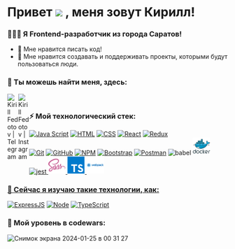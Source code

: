 # Привет <img src="https://media.giphy.com/media/hvRJCLFzcasrR4ia7z/giphy.gif" width="25px"> , меня зовут Кирилл!

### 👨🏼‍💻 Я Frontend-разработчик из города Саратов!

- 🤟 Мне нравится писать код!
- 🤟 Мне нравится создавать и поддерживать проекты, которыми будут пользоваться люди.

### 🤔 Ты можешь найти меня, здесь:

<a href="http://t.me/https://t.me/llfedotov">
  <img align="left" alt="Kirill Fedotov | Telegram" width="25px" src="https://upload.wikimedia.org/wikipedia/commons/thumb/5/5c/Telegram_Messenger.png/768px-Telegram_Messenger.png" />
</a>
<a href="https://www.instagram.com/llfedotov">
  <img align="left" alt="Kirill Fedotov | Instagram" width="25px" src="https://upload.wikimedia.org/wikipedia/commons/thumb/9/96/Instagram.svg/640px-Instagram.svg.png" />
</a>

<br />

### ⚡ Мой технологический стек:

[![Java Script](https://shields.io/badge/-Java_Script-F7DF1E?logo=javascript&style=for-the-badge&logoColor=222)](https://learn.javascript.ru/)
[![HTML](https://shields.io/badge/-HTML5-E34F26?logo=html5&style=for-the-badge&logoColor=fff)](https://html5book.ru/html-html5/)
[![CSS](https://shields.io/badge/-CSS3-1572B6?logo=css3&style=for-the-badge&logoColor=fff)](https://html5book.ru/osnovy-css/)
[![React](https://shields.io/badge/-React-f9fbfa?logo=react&style=for-the-badge)](https://reactjs.org/)
[![Redux](https://shields.io/badge/-Redux-710B77?logo=redux&style=for-the-badge)](https://redux.js.org/)
<br />
[![Git](https://shields.io/badge/-Git-f0efe7?logo=git&style=for-the-badge)](https://git-scm.com/)
[![GitHub](https://shields.io/badge/-GitHub-333?logo=GitHub&style=for-the-badge)](https://github.com/)
[![NPM](https://shields.io/badge/-NPM-FF0000?logo=NPM&style=for-the-badge&logoColor=fff)](https://www.npmjs.com/)
[![Bootstrap](https://img.shields.io/badge/-Bootstrap-f9fbfa?logo=bootstrap&style=for-the-badge)](https://getbootstrap.com/)
[![Postman](https://img.shields.io/badge/-Postman-f9fbfa?logo=Postman&style=for-the-badge)](https://www.postman.com/)
<img src="https://www.vectorlogo.zone/logos/babeljs/babeljs-icon.svg" alt="babel" width="40" height="40"/> </a> <a href="https://www.docker.com/" target="_blank" rel="noreferrer"> <img src="https://raw.githubusercontent.com/devicons/devicon/master/icons/docker/docker-original-wordmark.svg" alt="docker" width="40" height="40"/> </a> <a href="https://jestjs.io" target="_blank" rel="noreferrer"> <img src="https://www.vectorlogo.zone/logos/jestjsio/jestjsio-icon.svg" alt="jest" width="40" height="40"/> </a> <a href="https://sass-lang.com" target="_blank" rel="noreferrer"> <img src="https://raw.githubusercontent.com/devicons/devicon/master/icons/sass/sass-original.svg" alt="sass" width="40" height="40"/> </a> <a href="https://www.typescriptlang.org/" target="_blank" rel="noreferrer"> <img src="https://raw.githubusercontent.com/devicons/devicon/master/icons/typescript/typescript-original.svg" alt="typescript" width="40" height="40"/> </a> <a href="https://webpack.js.org" target="_blank" rel="noreferrer"> <img src="https://raw.githubusercontent.com/devicons/devicon/d00d0969292a6569d45b06d3f350f463a0107b0d/icons/webpack/webpack-original-wordmark.svg" alt="webpack" width="40" height="40"/>

### 🌱 Сейчас я изучаю такие технологии, как:

[![ExpressJS](https://img.shields.io/badge/-Express.js-333?logo=express&style=for-the-badge)](https://expressjs.com/ru/)
[![Node](https://shields.io/badge/-Node-333?logo=node.js&style=for-the-badge)](https://nodejs.org/en/)
[![TypeScript](https://img.shields.io/badge/-TypeScript-f9fbfa?logo=TypeScript&style=for-the-badge)](https://www.typescriptlang.org/)

### 🌱 Мой уровень в codewars:

<img width="633" alt="Снимок экрана 2024-01-25 в 00 31 27" src="https://github.com/KirillR12/KirillR12/assets/111389448/d5e30dba-2ea1-48db-89aa-eaef0ace431b">


